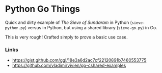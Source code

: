 # Python Go Things

Quick and dirty example of _The Sieve of Sundaram_ in Python (`sieve-python.py`) versus in Python, but using a shared library (`sieve-go.py`) in Go.

This is very rough!  Crafted simply to prove a basic use case.

### Links
- https://gist.github.com/ggl/18e3a6d2ac7cf22120891b7460553775
- https://github.com/vladimirvivien/go-cshared-examples
